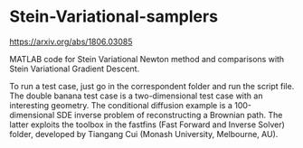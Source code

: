 # Stein-Variational-samplers
https://arxiv.org/abs/1806.03085

MATLAB code for Stein Variational Newton method and comparisons with Stein Variational Gradient Descent.

To run a test case, just go in the correspondent folder and run the script file. The double banana test case is a two-dimensional test case with an interesting geometry. The conditional diffusion example is a 100-dimensional SDE inverse problem of reconstructing a Brownian path. The latter exploits the toolbox in the fastfins (Fast Forward and Inverse Solver) folder, developed by Tiangang Cui (Monash University, Melbourne, AU).
